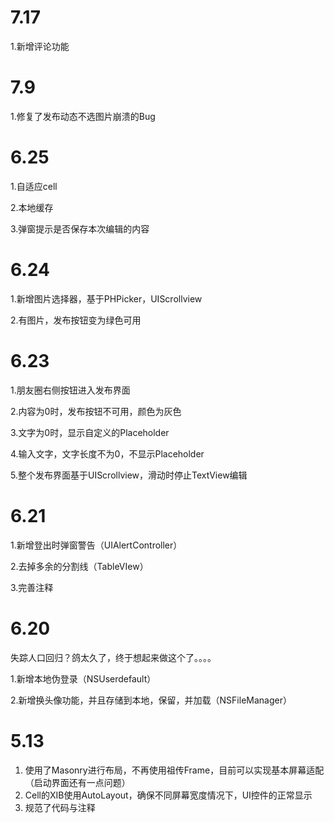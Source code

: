 # 7.17

1.新增评论功能

# 7.9

1.修复了发布动态不选图片崩溃的Bug

# 6.25

1.自适应cell

2.本地缓存

3.弹窗提示是否保存本次编辑的内容

# 6.24

1.新增图片选择器，基于PHPicker，UIScrollview

2.有图片，发布按钮变为绿色可用

# 6.23

1.朋友圈右侧按钮进入发布界面

2.内容为0时，发布按钮不可用，颜色为灰色

3.文字为0时，显示自定义的Placeholder

4.输入文字，文字长度不为0，不显示Placeholder

5.整个发布界面基于UIScrollview，滑动时停止TextView编辑

# 6.21

1.新增登出时弹窗警告（UIAlertController）

2.去掉多余的分割线（TableVIew）

3.完善注释

# 6.20

失踪人口回归？鸽太久了，终于想起来做这个了。。。。

1.新增本地伪登录（NSUserdefault）

2.新增换头像功能，并且存储到本地，保留，并加载（NSFileManager）



# 5.13 

1. 使用了Masonry进行布局，不再使用祖传Frame，目前可以实现基本屏幕适配（启动界面还有一点问题）
2. Cell的XIB使用AutoLayout，确保不同屏幕宽度情况下，UI控件的正常显示
3. 规范了代码与注释